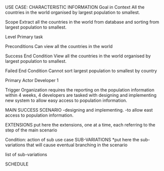 USE CASE:
CHARACTERISTIC INFORMATION
Goal in Context
All the countries in the world organised by largest population to smallest.

Scope
Extract all the countries in the world from database and sorting from largest population to smallest.

Level
Primary task

Preconditions
Can view all the countries in the world

Success End Condition
View all the countries in the world organised by largest population to smallest.

Failed End Condition
Cannot sort largest population to smallest by country 

Primary Actor
Developer 1

Trigger
Organization requires the reporting on the population information within 4 weeks, 4 developers are tasked with designing and implementing new system to allow easy access to population information. 

MAIN SUCCESS SCENARIO
-designing and implementing.
-to allow east access to population information.

EXTENSIONS
put here the extensions, one at a time, each referring to the step of the main scenario

Condition: action of sub use case
SUB-VARIATIONS
*put here the sub-variations that will cause eventual branching in the scenario

list of sub-variations

SCHEDULE

